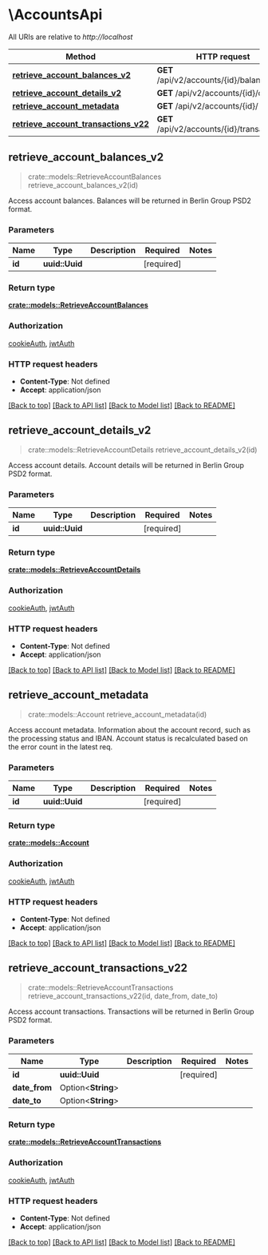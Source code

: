 # \AccountsApi

All URIs are relative to *http://localhost*

Method | HTTP request | Description
------------- | ------------- | -------------
[**retrieve_account_balances_v2**](AccountsApi.md#retrieve_account_balances_v2) | **GET** /api/v2/accounts/{id}/balances/ | 
[**retrieve_account_details_v2**](AccountsApi.md#retrieve_account_details_v2) | **GET** /api/v2/accounts/{id}/details/ | 
[**retrieve_account_metadata**](AccountsApi.md#retrieve_account_metadata) | **GET** /api/v2/accounts/{id}/ | 
[**retrieve_account_transactions_v22**](AccountsApi.md#retrieve_account_transactions_v22) | **GET** /api/v2/accounts/{id}/transactions/ | 



## retrieve_account_balances_v2

> crate::models::RetrieveAccountBalances retrieve_account_balances_v2(id)


Access account balances.  Balances will be returned in Berlin Group PSD2 format.

### Parameters


Name | Type | Description  | Required | Notes
------------- | ------------- | ------------- | ------------- | -------------
**id** | **uuid::Uuid** |  | [required] |

### Return type

[**crate::models::RetrieveAccountBalances**](RetrieveAccountBalances.md)

### Authorization

[cookieAuth](../README.md#cookieAuth), [jwtAuth](../README.md#jwtAuth)

### HTTP request headers

- **Content-Type**: Not defined
- **Accept**: application/json

[[Back to top]](#) [[Back to API list]](../README.md#documentation-for-api-endpoints) [[Back to Model list]](../README.md#documentation-for-models) [[Back to README]](../README.md)


## retrieve_account_details_v2

> crate::models::RetrieveAccountDetails retrieve_account_details_v2(id)


Access account details.  Account details will be returned in Berlin Group PSD2 format.

### Parameters


Name | Type | Description  | Required | Notes
------------- | ------------- | ------------- | ------------- | -------------
**id** | **uuid::Uuid** |  | [required] |

### Return type

[**crate::models::RetrieveAccountDetails**](RetrieveAccountDetails.md)

### Authorization

[cookieAuth](../README.md#cookieAuth), [jwtAuth](../README.md#jwtAuth)

### HTTP request headers

- **Content-Type**: Not defined
- **Accept**: application/json

[[Back to top]](#) [[Back to API list]](../README.md#documentation-for-api-endpoints) [[Back to Model list]](../README.md#documentation-for-models) [[Back to README]](../README.md)


## retrieve_account_metadata

> crate::models::Account retrieve_account_metadata(id)


Access account metadata.  Information about the account record, such as the processing status and IBAN.  Account status is recalculated based on the error count in the latest req.

### Parameters


Name | Type | Description  | Required | Notes
------------- | ------------- | ------------- | ------------- | -------------
**id** | **uuid::Uuid** |  | [required] |

### Return type

[**crate::models::Account**](Account.md)

### Authorization

[cookieAuth](../README.md#cookieAuth), [jwtAuth](../README.md#jwtAuth)

### HTTP request headers

- **Content-Type**: Not defined
- **Accept**: application/json

[[Back to top]](#) [[Back to API list]](../README.md#documentation-for-api-endpoints) [[Back to Model list]](../README.md#documentation-for-models) [[Back to README]](../README.md)


## retrieve_account_transactions_v22

> crate::models::RetrieveAccountTransactions retrieve_account_transactions_v22(id, date_from, date_to)


Access account transactions.  Transactions will be returned in Berlin Group PSD2 format.

### Parameters


Name | Type | Description  | Required | Notes
------------- | ------------- | ------------- | ------------- | -------------
**id** | **uuid::Uuid** |  | [required] |
**date_from** | Option<**String**> |  |  |
**date_to** | Option<**String**> |  |  |

### Return type

[**crate::models::RetrieveAccountTransactions**](RetrieveAccountTransactions.md)

### Authorization

[cookieAuth](../README.md#cookieAuth), [jwtAuth](../README.md#jwtAuth)

### HTTP request headers

- **Content-Type**: Not defined
- **Accept**: application/json

[[Back to top]](#) [[Back to API list]](../README.md#documentation-for-api-endpoints) [[Back to Model list]](../README.md#documentation-for-models) [[Back to README]](../README.md)

